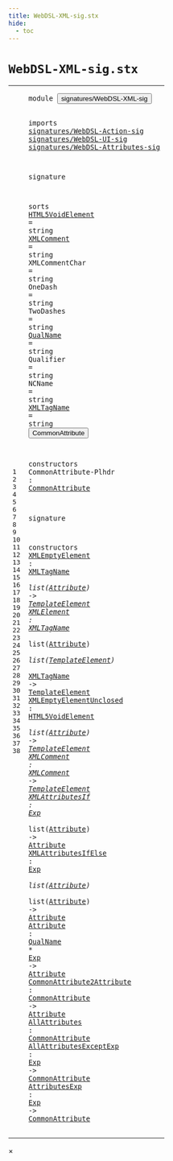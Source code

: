 ```yaml
---
title: WebDSL-XML-sig.stx
hide:
  - toc
---
```


# `WebDSL-XML-sig.stx`



[pdmosses/webdsl-statix/webdslstatix/src-gen/statix/signatures/WebDSL-XML-sig.stx]: https://github.com/pdmosses/webdsl-statix/blob/master/webdslstatix/src-gen/statix/signatures/WebDSL-XML-sig.stx "The source file on GitHub"

<div class="stx"><table class="highlighttable"><tbody><tr><td class="linenos"><div class="linenodiv"><pre><span></span>1
2
3
4
5
6
7
8
9
10
11
12
13
14
15
16
17
18
19
20
21
22
23
24
25
26
27
28
29
30
31
32
33
34
35
36
37
38
</pre></div></td>
<td class="code"><pre><code><span class="keyword">module</span> <button class="modal-open" id="signatures/WebDSL-XML-sig_1_8" title="Multi-file references" data-urls="../WebDSL-JavaScript-sig.stx/#signatures/WebDSL-XML-sig_7_3 line 7; ../webdsl-statix-sig.stx/#signatures/WebDSL-XML-sig_28_3 line 28; ../WebDSL-UI-sig.stx/#signatures/WebDSL-XML-sig_8_3 line 8"><span class="token sort_Id">signatures/WebDSL-XML-sig</span></button>

<span class="keyword">imports</span>
  <a href="../WebDSL-Action-sig.stx/#signatures/WebDSL-Action-sig_1_8" id="signatures/WebDSL-Action-sig_4_3" title="Defined at ../WebDSL-Action-sig.stx line 1"><span class="token sort_Id">signatures/WebDSL-Action-sig</span></a>
  <a href="../WebDSL-UI-sig.stx/#signatures/WebDSL-UI-sig_1_8" id="signatures/WebDSL-UI-sig_5_3" title="Defined at ../WebDSL-UI-sig.stx line 1"><span class="token sort_Id">signatures/WebDSL-UI-sig</span></a>
  <a href="../WebDSL-Attributes-sig.stx/#signatures/WebDSL-Attributes-sig_1_8" id="signatures/WebDSL-Attributes-sig_6_3" title="Defined at ../WebDSL-Attributes-sig.stx line 1"><span class="token sort_Id">signatures/WebDSL-Attributes-sig</span></a>

<span class="keyword">signature</span>

  <span class="keyword">sorts</span>
    <span class="cons_SortAlias"><a href="#HTML5VoidElement_30_31" id="HTML5VoidElement_11_5" title="Referenced at line 30"><span class="token sort_Id">HTML5VoidElement</span></a> <span class="operator">=</span> <span class="cons_StringSort">string</span></span>
    <span class="cons_SortAlias"><a href="#XMLComment_31_18" id="XMLComment_12_5" title="Referenced at line 31"><span class="token sort_Id">XMLComment</span></a> <span class="operator">=</span> <span class="cons_StringSort">string</span></span>
    <span class="cons_SortAlias"><span id="XMLCommentChar_13_5" title="Not referenced"><span class="token sort_Id">XMLCommentChar</span></span> <span class="operator">=</span> <span class="cons_StringSort">string</span></span>
    <span class="cons_SortAlias"><span id="OneDash_14_5" title="Not referenced"><span class="token sort_Id">OneDash</span></span> <span class="operator">=</span> <span class="cons_StringSort">string</span></span>
    <span class="cons_SortAlias"><span id="TwoDashes_15_5" title="Not referenced"><span class="token sort_Id">TwoDashes</span></span> <span class="operator">=</span> <span class="cons_StringSort">string</span></span>
    <span class="cons_SortAlias"><a href="#QualName_34_17" id="QualName_16_5" title="Referenced at line 34"><span class="token sort_Id">QualName</span></a> <span class="operator">=</span> <span class="cons_StringSort">string</span></span>
    <span class="cons_SortAlias"><span id="Qualifier_17_5" title="Not referenced"><span class="token sort_Id">Qualifier</span></span> <span class="operator">=</span> <span class="cons_StringSort">string</span></span>
    <span class="cons_SortAlias"><span id="NCName_18_5" title="Not referenced"><span class="token sort_Id">NCName</span></span> <span class="operator">=</span> <span class="cons_StringSort">string</span></span>
    <span class="cons_SortAlias"><a href="#XMLTagName_28_23" id="XMLTagName_19_5" title="Referenced at line 28, 29"><span class="token sort_Id">XMLTagName</span></a> <span class="operator">=</span> <span class="cons_StringSort">string</span></span>
    <span class="cons_SortDecl"><button class="modal-open" id="CommonAttribute_20_5" title="Multi-file references" data-urls="#CommonAttribute_23_29 line 23, 35, 36, 37, 38; ../WebDSL-UI-sig.stx/#CommonAttribute_222_42 line 222; ../../../../trans/static-semantics/ui/attributes.stx/#CommonAttribute_46_31 line 46"><span class="token sort_Id">CommonAttribute</span></button></span>

  <span class="keyword">constructors</span>
    <span class="cons_OpDecl"><span id="CommonAttribute-Plhdr_23_5" title="Not referenced"><span class="token sort_Id">CommonAttribute-Plhdr</span></span> <span class="operator">:</span> <span class="cons_SimpleSort"><a href="#CommonAttribute_20_5" id="CommonAttribute_23_29" title="Defined at line 20"><span class="token sort_Id">CommonAttribute</span></a></span></span>

<span class="keyword">signature</span>

  <span class="keyword">constructors</span>
    <span class="cons_OpDecl"><a href="../../../../trans/static-semantics/webdsl-ui.stx/#XMLEmptyElement_154_30" id="XMLEmptyElement_28_5" title="Referenced at ../../../../trans/static-semantics/webdsl-ui.stx line 154"><span class="token sort_Id">XMLEmptyElement</span></a> <span class="operator">:</span> <span class="cons_SimpleSort"><a href="#XMLTagName_19_5" id="XMLTagName_28_23" title="Defined at line 19"><span class="token sort_Id">XMLTagName</span></a></span> <span class="operator">*</span> <span class="keyword">list</span><span class="operator">(</span><span class="cons_SimpleSort"><a href="../WebDSL-Attributes-sig.stx/#Attribute_16_5" id="Attribute_28_41" title="Defined at ../WebDSL-Attributes-sig.stx line 16"><span class="token sort_Id">Attribute</span></a></span><span class="operator">)</span> <span class="operator">-&gt;</span> <span class="cons_SimpleSort"><a href="../WebDSL-UI-sig.stx/#TemplateElement_15_5" id="TemplateElement_28_55" title="Defined at ../WebDSL-UI-sig.stx line 15"><span class="token sort_Id">TemplateElement</span></a></span></span>
    <span class="cons_OpDecl"><a href="../../../../trans/static-semantics/webdsl-ui.stx/#XMLElement_160_34" id="XMLElement_29_5" title="Referenced at ../../../../trans/static-semantics/webdsl-ui.stx line 160"><span class="token sort_Id">XMLElement</span></a> <span class="operator">:</span> <span class="cons_SimpleSort"><a href="#XMLTagName_19_5" id="XMLTagName_29_18" title="Defined at line 19"><span class="token sort_Id">XMLTagName</span></a></span> <span class="operator">*</span> <span class="keyword">list</span><span class="operator">(</span><span class="cons_SimpleSort"><a href="../WebDSL-Attributes-sig.stx/#Attribute_16_5" id="Attribute_29_36" title="Defined at ../WebDSL-Attributes-sig.stx line 16"><span class="token sort_Id">Attribute</span></a></span><span class="operator">)</span> <span class="operator">*</span> <span class="keyword">list</span><span class="operator">(</span><span class="cons_SimpleSort"><a href="../WebDSL-UI-sig.stx/#TemplateElement_15_5" id="TemplateElement_29_54" title="Defined at ../WebDSL-UI-sig.stx line 15"><span class="token sort_Id">TemplateElement</span></a></span><span class="operator">)</span> <span class="operator">*</span> <span class="cons_SimpleSort"><a href="#XMLTagName_19_5" id="XMLTagName_29_73" title="Defined at line 19"><span class="token sort_Id">XMLTagName</span></a></span> <span class="operator">-&gt;</span> <span class="cons_SimpleSort"><a href="../WebDSL-UI-sig.stx/#TemplateElement_15_5" id="TemplateElement_29_87" title="Defined at ../WebDSL-UI-sig.stx line 15"><span class="token sort_Id">TemplateElement</span></a></span></span>
    <span class="cons_OpDecl"><a href="../../../../trans/static-semantics/webdsl-ui.stx/#XMLEmptyElementUnclosed_157_30" id="XMLEmptyElementUnclosed_30_5" title="Referenced at ../../../../trans/static-semantics/webdsl-ui.stx line 157"><span class="token sort_Id">XMLEmptyElementUnclosed</span></a> <span class="operator">:</span> <span class="cons_SimpleSort"><a href="#HTML5VoidElement_11_5" id="HTML5VoidElement_30_31" title="Defined at line 11"><span class="token sort_Id">HTML5VoidElement</span></a></span> <span class="operator">*</span> <span class="keyword">list</span><span class="operator">(</span><span class="cons_SimpleSort"><a href="../WebDSL-Attributes-sig.stx/#Attribute_16_5" id="Attribute_30_55" title="Defined at ../WebDSL-Attributes-sig.stx line 16"><span class="token sort_Id">Attribute</span></a></span><span class="operator">)</span> <span class="operator">-&gt;</span> <span class="cons_SimpleSort"><a href="../WebDSL-UI-sig.stx/#TemplateElement_15_5" id="TemplateElement_30_69" title="Defined at ../WebDSL-UI-sig.stx line 15"><span class="token sort_Id">TemplateElement</span></a></span></span>
    <span class="cons_OpDecl"><a href="../../../../trans/static-semantics/webdsl-ui.stx/#XMLComment_152_31" id="XMLComment_31_5" title="Referenced at ../../../../trans/static-semantics/webdsl-ui.stx line 152"><span class="token sort_Id">XMLComment</span></a> <span class="operator">:</span> <span class="cons_SimpleSort"><a href="#XMLComment_12_5" id="XMLComment_31_18" title="Defined at line 12"><span class="token sort_Id">XMLComment</span></a></span> <span class="operator">-&gt;</span> <span class="cons_SimpleSort"><a href="../WebDSL-UI-sig.stx/#TemplateElement_15_5" id="TemplateElement_31_32" title="Defined at ../WebDSL-UI-sig.stx line 15"><span class="token sort_Id">TemplateElement</span></a></span></span>
    <span class="cons_OpDecl"><a href="../../../../trans/static-semantics/ui/attributes.stx/#XMLAttributesIf_35_18" id="XMLAttributesIf_32_5" title="Referenced at ../../../../trans/static-semantics/ui/attributes.stx line 35"><span class="token sort_Id">XMLAttributesIf</span></a> <span class="operator">:</span> <span class="cons_SimpleSort"><a href="../WebDSL-Action-sig.stx/#Exp_25_5" id="Exp_32_23" title="Defined at ../WebDSL-Action-sig.stx line 25"><span class="token sort_Id">Exp</span></a></span> <span class="operator">*</span> <span class="keyword">list</span><span class="operator">(</span><span class="cons_SimpleSort"><a href="../WebDSL-Attributes-sig.stx/#Attribute_16_5" id="Attribute_32_34" title="Defined at ../WebDSL-Attributes-sig.stx line 16"><span class="token sort_Id">Attribute</span></a></span><span class="operator">)</span> <span class="operator">-&gt;</span> <span class="cons_SimpleSort"><a href="../WebDSL-Attributes-sig.stx/#Attribute_16_5" id="Attribute_32_48" title="Defined at ../WebDSL-Attributes-sig.stx line 16"><span class="token sort_Id">Attribute</span></a></span></span>
    <span class="cons_OpDecl"><a href="../../../../trans/static-semantics/ui/attributes.stx/#XMLAttributesIfElse_39_18" id="XMLAttributesIfElse_33_5" title="Referenced at ../../../../trans/static-semantics/ui/attributes.stx line 39"><span class="token sort_Id">XMLAttributesIfElse</span></a> <span class="operator">:</span> <span class="cons_SimpleSort"><a href="../WebDSL-Action-sig.stx/#Exp_25_5" id="Exp_33_27" title="Defined at ../WebDSL-Action-sig.stx line 25"><span class="token sort_Id">Exp</span></a></span> <span class="operator">*</span> <span class="keyword">list</span><span class="operator">(</span><span class="cons_SimpleSort"><a href="../WebDSL-Attributes-sig.stx/#Attribute_16_5" id="Attribute_33_38" title="Defined at ../WebDSL-Attributes-sig.stx line 16"><span class="token sort_Id">Attribute</span></a></span><span class="operator">)</span> <span class="operator">*</span> <span class="keyword">list</span><span class="operator">(</span><span class="cons_SimpleSort"><a href="../WebDSL-Attributes-sig.stx/#Attribute_16_5" id="Attribute_33_56" title="Defined at ../WebDSL-Attributes-sig.stx line 16"><span class="token sort_Id">Attribute</span></a></span><span class="operator">)</span> <span class="operator">-&gt;</span> <span class="cons_SimpleSort"><a href="../WebDSL-Attributes-sig.stx/#Attribute_16_5" id="Attribute_33_70" title="Defined at ../WebDSL-Attributes-sig.stx line 16"><span class="token sort_Id">Attribute</span></a></span></span>
    <span class="cons_OpDecl"><a href="../../../../trans/static-semantics/ui/attributes.stx/#Attribute_34_18" id="Attribute_34_5" title="Referenced at ../../../../trans/static-semantics/ui/attributes.stx line 34"><span class="token sort_Id">Attribute</span></a> <span class="operator">:</span> <span class="cons_SimpleSort"><a href="#QualName_16_5" id="QualName_34_17" title="Defined at line 16"><span class="token sort_Id">QualName</span></a></span> <span class="operator">*</span> <span class="cons_SimpleSort"><a href="../WebDSL-Action-sig.stx/#Exp_25_5" id="Exp_34_28" title="Defined at ../WebDSL-Action-sig.stx line 25"><span class="token sort_Id">Exp</span></a></span> <span class="operator">-&gt;</span> <span class="cons_SimpleSort"><a href="../WebDSL-Attributes-sig.stx/#Attribute_16_5" id="Attribute_34_35" title="Defined at ../WebDSL-Attributes-sig.stx line 16"><span class="token sort_Id">Attribute</span></a></span></span>
    <span class="cons_OpDecl"><a href="../../../../trans/static-semantics/ui/attributes.stx/#CommonAttribute2Attribute_44_18" id="CommonAttribute2Attribute_35_5" title="Referenced at ../../../../trans/static-semantics/ui/attributes.stx line 44"><span class="token sort_Id">CommonAttribute2Attribute</span></a> <span class="operator">:</span> <span class="cons_SimpleSort"><a href="#CommonAttribute_20_5" id="CommonAttribute_35_33" title="Defined at line 20"><span class="token sort_Id">CommonAttribute</span></a></span> <span class="operator">-&gt;</span> <span class="cons_SimpleSort"><a href="../WebDSL-Attributes-sig.stx/#Attribute_16_5" id="Attribute_35_52" title="Defined at ../WebDSL-Attributes-sig.stx line 16"><span class="token sort_Id">Attribute</span></a></span></span>
    <span class="cons_OpDecl"><a href="../../../../trans/static-semantics/ui/attributes.stx/#AllAttributes_48_24" id="AllAttributes_36_5" title="Referenced at ../../../../trans/static-semantics/ui/attributes.stx line 48"><span class="token sort_Id">AllAttributes</span></a> <span class="operator">:</span> <span class="cons_SimpleSort"><a href="#CommonAttribute_20_5" id="CommonAttribute_36_21" title="Defined at line 20"><span class="token sort_Id">CommonAttribute</span></a></span></span>
    <span class="cons_OpDecl"><a href="../../../../trans/static-semantics/ui/attributes.stx/#AllAttributesExceptExp_49_24" id="AllAttributesExceptExp_37_5" title="Referenced at ../../../../trans/static-semantics/ui/attributes.stx line 49"><span class="token sort_Id">AllAttributesExceptExp</span></a> <span class="operator">:</span> <span class="cons_SimpleSort"><a href="../WebDSL-Action-sig.stx/#Exp_25_5" id="Exp_37_30" title="Defined at ../WebDSL-Action-sig.stx line 25"><span class="token sort_Id">Exp</span></a></span> <span class="operator">-&gt;</span> <span class="cons_SimpleSort"><a href="#CommonAttribute_20_5" id="CommonAttribute_37_37" title="Defined at line 20"><span class="token sort_Id">CommonAttribute</span></a></span></span>
    <span class="cons_OpDecl"><a href="../../../../trans/static-semantics/ui/attributes.stx/#AttributesExp_59_24" id="AttributesExp_38_5" title="Referenced at ../../../../trans/static-semantics/ui/attributes.stx line 59"><span class="token sort_Id">AttributesExp</span></a> <span class="operator">:</span> <span class="cons_SimpleSort"><a href="../WebDSL-Action-sig.stx/#Exp_25_5" id="Exp_38_21" title="Defined at ../WebDSL-Action-sig.stx line 25"><span class="token sort_Id">Exp</span></a></span> <span class="operator">-&gt;</span> <span class="cons_SimpleSort"><a href="#CommonAttribute_20_5" id="CommonAttribute_38_28" title="Defined at line 20"><span class="token sort_Id">CommonAttribute</span></a></span></span>
</code></pre></td></tr></tbody></table></div>

<div id="modal">
  <div id="modal-content">
    <span id="modal-close">&times;</span>
    <h2 id="modal-h2"></h2>
    <p  id="modal-p"></p>
    <ul id="modal-ul"></ul>
  </div>
</div>
